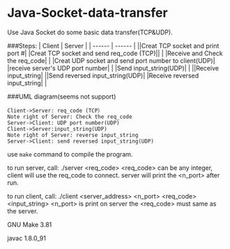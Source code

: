 # Java-Socket-data-transfer
Use Java Socket do some basic data transfer(TCP&amp;UDP).

###Steps: 
| Client | Server |
| ------ | ------ |
||Creat TCP socket and print port #|
|Creat TCP socket and send req_code (TCP)||
| |Receive and Check the req_code|
| |Creat UDP socket and send port number to client(UDP)|
|receive server's UDP port number| |
|Send input_string(UDP)| |
||Receive input_string|
||Send reversed input_string(UDP)|
|Receive reversed input_string| |


###UML diagram(seems not support)
```sequence
Client->Server: req_code (TCP）
Note right of Server: Check the req_code
Server->Client: UDP port number(UDP)
Client->Server:input_string(UDP)
Note right of Server: reverse input_string
Server->Client: send reversed input_string(UDP)
```







use `make` command to compile the program.

to run server, call: ./server <req_code>
<req_code> can be any integer, client will use the req_code to connect.
server will print the <n_port> after run.

to run client, call: ./client <server_address> <n_port> <req_code> <input_string>
<n_port> is print on server
the <req_code> must same as the server.


GNU Make 3.81

javac 1.8.0_91

